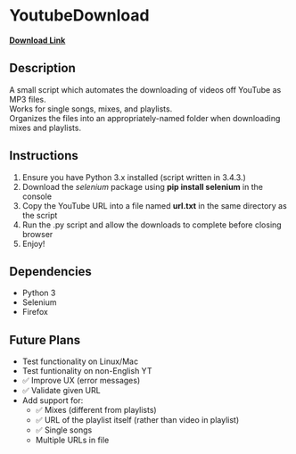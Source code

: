 # YoutubeDownload
[__Download Link__](https://github.com/jreinlein/YoutubeDownload/releases/download/1.0/YouTubeDownload.py)
## Description
A small script which automates the downloading of videos off YouTube as MP3 files.  
Works for single songs, mixes, and playlists.  
Organizes the files into an appropriately-named folder when downloading mixes and playlists.

## Instructions
1. Ensure you have Python 3.x installed (script written in 3.4.3.)  
2. Download the _selenium_ package using __pip install selenium__ in the console  
3. Copy the YouTube URL into a file named __url.txt__ in the same directory as the script
4. Run the .py script and allow the downloads to complete before closing browser
5. Enjoy!  

## Dependencies
* Python 3
* Selenium
* Firefox  

## Future Plans
* Test functionality on Linux/Mac
* Test funtionality on non-English YT
* :white_check_mark: Improve UX (error messages)
* :white_check_mark: Validate given URL
* Add support for:
  - :white_check_mark: Mixes (different from playlists)
  - :white_check_mark: URL of the playlist itself (rather than video in playlist)
  - :white_check_mark: Single songs
  - Multiple URLs in file
